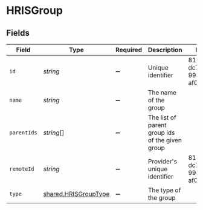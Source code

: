 # HRISGroup


## Fields

| Field                                                               | Type                                                                | Required                                                            | Description                                                         | Example                                                             |
| ------------------------------------------------------------------- | ------------------------------------------------------------------- | ------------------------------------------------------------------- | ------------------------------------------------------------------- | ------------------------------------------------------------------- |
| `id`                                                                | *string*                                                            | :heavy_minus_sign:                                                  | Unique identifier                                                   | 8187e5da-dc77-475e-9949-af0f1fa4e4e3                                |
| `name`                                                              | *string*                                                            | :heavy_minus_sign:                                                  | The name of the group                                               |                                                                     |
| `parentIds`                                                         | *string*[]                                                          | :heavy_minus_sign:                                                  | The list of parent group ids of the given group                     |                                                                     |
| `remoteId`                                                          | *string*                                                            | :heavy_minus_sign:                                                  | Provider's unique identifier                                        | 8187e5da-dc77-475e-9949-af0f1fa4e4e3                                |
| `type`                                                              | [shared.HRISGroupType](../../../sdk/models/shared/hrisgrouptype.md) | :heavy_minus_sign:                                                  | The type of the group                                               |                                                                     |